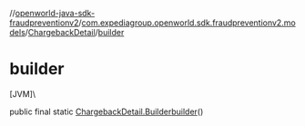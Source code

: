 //[openworld-java-sdk-fraudpreventionv2](../../../index.md)/[com.expediagroup.openworld.sdk.fraudpreventionv2.models](../index.md)/[ChargebackDetail](index.md)/[builder](builder.md)

# builder

[JVM]\

public final static [ChargebackDetail.Builder](-builder/index.md)[builder](builder.md)()
